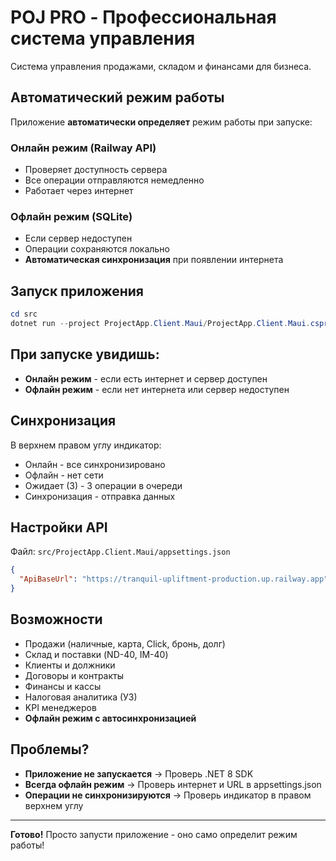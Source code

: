 # POJ PRO - Профессиональная система управления

Система управления продажами, складом и финансами для бизнеса.

## Автоматический режим работы

Приложение **автоматически определяет** режим работы при запуске:

### Онлайн режим (Railway API)
- Проверяет доступность сервера
- Все операции отправляются немедленно
- Работает через интернет

### Офлайн режим (SQLite)
- Если сервер недоступен
- Операции сохраняются локально
- **Автоматическая синхронизация** при появлении интернета

## Запуск приложения

```powershell
cd src
dotnet run --project ProjectApp.Client.Maui/ProjectApp.Client.Maui.csproj --framework net8.0-windows10.0.19041.0
```

## При запуске увидишь:

- **Онлайн режим** - если есть интернет и сервер доступен
- **Офлайн режим** - если нет интернета или сервер недоступен

## Синхронизация

В верхнем правом углу индикатор:
- Онлайн - все синхронизировано
- Офлайн - нет сети
- Ожидает (3) - 3 операции в очереди
- Синхронизация - отправка данных

## Настройки API

Файл: `src/ProjectApp.Client.Maui/appsettings.json`

```json
{
  "ApiBaseUrl": "https://tranquil-upliftment-production.up.railway.app"
}
```

## Возможности

- Продажи (наличные, карта, Click, бронь, долг)
- Склад и поставки (ND-40, IM-40)
- Клиенты и должники
- Договоры и контракты
- Финансы и кассы
- Налоговая аналитика (УЗ)
- KPI менеджеров
- **Офлайн режим с автосинхронизацией**

## Проблемы?

- **Приложение не запускается** → Проверь .NET 8 SDK
- **Всегда офлайн режим** → Проверь интернет и URL в appsettings.json
- **Операции не синхронизируются** → Проверь индикатор в правом верхнем углу

---

**Готово!** Просто запусти приложение - оно само определит режим работы!
